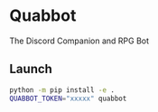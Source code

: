 # Quabbot
The Discord Companion and RPG Bot

## Launch

```sh
python -m pip install -e .
QUABBOT_TOKEN="xxxxx" quabbot
```
